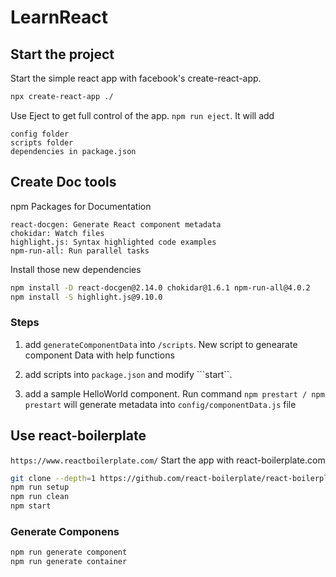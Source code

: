 # LearnReact

## Start the project

Start the simple react app with facebook's create-react-app.

```bash
npx create-react-app ./
```

Use Eject to get full control of the app. ```npm run eject```. It will add

```text
config folder
scripts folder
dependencies in package.json
```

## Create Doc tools

npm Packages for Documentation

```text
react-docgen: Generate React component metadata
chokidar: Watch files
highlight.js: Syntax highlighted code examples
npm-run-all: Run parallel tasks
```

Install those new dependencies

```bash
npm install -D react-docgen@2.14.0 chokidar@1.6.1 npm-run-all@4.0.2
npm install -S highlight.js@9.10.0
```

### Steps

1. add ```generateComponentData``` into ```/scripts```. New script to genearate component Data with help functions

2. add scripts into ```package.json``` and modify ```start``.

3. add a sample HelloWorld component. Run command ```npm prestart / npm prestart``` will generate metadata into ```config/componentData.js``` file

## Use react-boilerplate

```https://www.reactboilerplate.com/``` Start the app with react-boilerplate.com

```bash
git clone --depth=1 https://github.com/react-boilerplate/react-boilerplate.git ScalableReactApp/
npm run setup
npm run clean
npm start
```

### Generate Componens

```bash
npm run generate component
npm run generate container
```